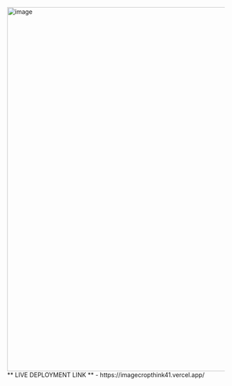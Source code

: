 <img width="1762" height="842" alt="image" src="https://github.com/user-attachments/assets/6c14d338-83d4-4b61-8714-b6a8ea3f028d" />
** LIVE DEPLOYMENT LINK **  - https://imagecropthink41.vercel.app/
